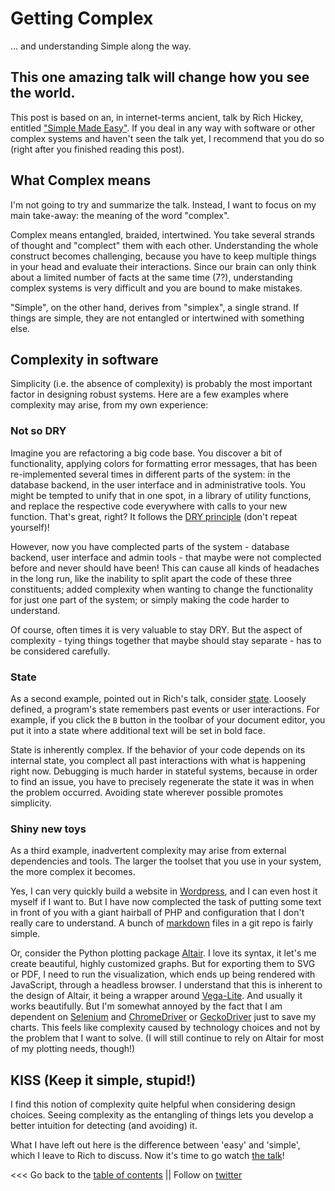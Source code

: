 # Getting Complex
... and understanding Simple along the way.


## This one amazing talk will change how you see the world.

This post is based on an, in internet-terms ancient, talk by Rich Hickey, 
entitled ["Simple Made Easy"](https://www.infoq.com/presentations/Simple-Made-Easy/).
If you deal in any way with software or other complex systems and haven't seen the talk yet, I recommend
that you do so (right after you finished reading this post).


## What Complex means

I'm not going to try and summarize the talk.
Instead, I want to focus on my main take-away: the meaning of the word "complex".

Complex means entangled, braided, intertwined. 
You take several strands of thought and "complect" them with each other.
Understanding the whole construct becomes challenging, because you have to keep multiple things in your head
and evaluate their interactions.
Since our brain can only think about a limited number of facts at the same time (7?), understanding
complex systems is very difficult and you are bound to make mistakes.

"Simple", on the other hand, derives from "simplex", a single strand.
If things are simple, they are not entangled or intertwined with something else.


## Complexity in software

Simplicity (i.e. the absence of complexity) is probably the most important factor in designing robust systems.
Here are a few examples where complexity may arise, from my own experience:


### Not so DRY

Imagine you are refactoring a big code base. 
You discover a bit of functionality, applying colors for formatting error messages,
that has been re-implemented several times in different parts of the system: in the database backend,
in the user interface and in administrative tools.
You might be tempted to unify that in one spot, in a library of utility functions, and replace the respective code
everywhere with calls to your new function.
That's great, right? It follows the [DRY principle](https://de.wikipedia.org/wiki/Don%E2%80%99t_repeat_yourself) (don't repeat yourself)!

However, now you have complected parts of the system - database backend, user interface and admin tools - that
maybe were not complected before and never should have been!
This can cause all kinds of headaches in the long run, like the inability to split apart the code of these
three constituents; added complexity when wanting to change the functionality for just one part of the system; or
simply making the code harder to understand.

Of course, often times it is very valuable to stay DRY.
But the aspect of complexity - tying things together that maybe should stay separate - has to 
be considered carefully.


### State

As a second example, pointed out in Rich's talk, consider [state](https://en.wikipedia.org/wiki/State_(computer_science)).
Loosely defined, a program's state remembers past events or user interactions.
For example, if you click the ``B`` button in the toolbar of your document editor, you put it into a state where additional text will be set in bold face.

State is inherently complex.
If the behavior of your code depends on its internal state, you complect all past interactions with what is happening right now.
Debugging is much harder in stateful systems, because in order to find an issue, you have to precisely
regenerate the state it was in when the problem occurred.
Avoiding state wherever possible promotes simplicity.


### Shiny new toys

As a third example, inadvertent complexity may arise from external dependencies and tools.
The larger the toolset that you use in your system, the more complex it becomes.

Yes, I can very quickly build a website in [Wordpress](https://wordpress.com/), and I can even host it myself if I want to.
But I have now complected the task of putting some text in front of you with a giant hairball of PHP and configuration
that I don't really care to understand.
A bunch of [markdown](https://en.wikipedia.org/wiki/Markdown) files in a git repo is fairly simple.

Or, consider the Python plotting package [Altair](https://altair-viz.github.io/).
I love its syntax, it let's me create beautiful, highly customized graphs.
But for exporting them to SVG or PDF, I need to run the visualization, which ends up being rendered with JavaScript,
through a headless browser.
I understand that this is inherent to the design of Altair, it being a wrapper around [Vega-Lite](https://vega.github.io/vega-lite/docs/).
And usually it works beautifully.
But I'm somewhat annoyed by the fact that I am dependent on [Selenium](https://www.selenium.dev/selenium/docs/api/py/)
and [ChromeDriver](https://chromedriver.chromium.org/) or [GeckoDriver](https://firefox-source-docs.mozilla.org/testing/geckodriver/)
just to save my charts.
This feels like complexity caused by technology choices and not by the problem that I want to solve.
(I will still continue to rely on Altair for most of my plotting needs, though!)


## KISS (Keep it simple, stupid!)

I find this notion of complexity quite helpful when considering design choices.
Seeing complexity as the entangling of things lets you develop a better intuition for detecting (and avoiding) it.

What I have left out here is the difference between 'easy' and 'simple', which I leave to Rich to discuss.
Now it's time to go watch [the talk](https://www.infoq.com/presentations/Simple-Made-Easy/)!




<<< Go back to the [table of contents](../README.md) || Follow on [twitter](https://twitter.com/EberhardHansis)